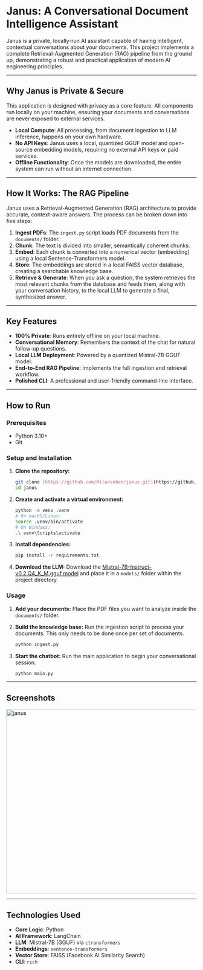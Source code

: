 # Janus: A Conversational Document Intelligence Assistant

Janus is a private, locally-run AI assistant capable of having intelligent, contextual conversations about your documents. This project implements a complete Retrieval-Augmented Generation (RAG) pipeline from the ground up, demonstrating a robust and practical application of modern AI engineering principles.

---
## Why Janus is Private & Secure

This application is designed with privacy as a core feature. All components run locally on your machine, ensuring your documents and conversations are never exposed to external services.
* **Local Compute**: All processing, from document ingestion to LLM inference, happens on your own hardware.
* **No API Keys**: Janus uses a local, quantized GGUF model and open-source embedding models, requiring no external API keys or paid services.
* **Offline Functionality**: Once the models are downloaded, the entire system can run without an internet connection.

---
## How It Works: The RAG Pipeline

Janus uses a Retrieval-Augmented Generation (RAG) architecture to provide accurate, context-aware answers. The process can be broken down into five steps:

1.  **Ingest PDFs**: The `ingest.py` script loads PDF documents from the `documents/` folder.
2.  **Chunk**: The text is divided into smaller, semantically coherent chunks.
3.  **Embed**: Each chunk is converted into a numerical vector (embedding) using a local Sentence-Transformers model.
4.  **Store**: The embeddings are stored in a local FAISS vector database, creating a searchable knowledge base.
5.  **Retrieve & Generate**: When you ask a question, the system retrieves the most relevant chunks from the database and feeds them, along with your conversation history, to the local LLM to generate a final, synthesized answer.

---
## Key Features

* **100% Private**: Runs entirely offline on your local machine.
* **Conversational Memory**: Remembers the context of the chat for natural follow-up questions.
* **Local LLM Deployment**: Powered by a quantized Mistral-7B GGUF model.
* **End-to-End RAG Pipeline**: Implements the full ingestion and retrieval workflow.
* **Polished CLI**: A professional and user-friendly command-line interface.

---
## How to Run

### Prerequisites
* Python 3.10+
* Git

### Setup and Installation

1.  **Clone the repository:**
    ```bash
    git clone [https://github.com/Milanseban/janus.git](https://github.com/Milanseban/janus.git)
    cd janus
    ```
2.  **Create and activate a virtual environment:**
    ```bash
    python -m venv .venv
    # On macOS/Linux:
    source .venv/bin/activate
    # On Windows:
    .\.venv\Scripts\activate
    ```
3.  **Install dependencies:**
    ```bash
    pip install -r requirements.txt
    ```
4.  **Download the LLM:**
    Download the [Mistral-7B-Instruct-v0.2.Q4_K_M.gguf model](https://huggingface.co/TheBloke/Mistral-7B-Instruct-v0.2-GGUF/blob/main/mistral-7b-instruct-v0.2.Q4_K_M.gguf) and place it in a `models/` folder within the project directory.

### Usage

1.  **Add your documents:**
    Place the PDF files you want to analyze inside the `documents/` folder.

2.  **Build the knowledge base:**
    Run the ingestion script to process your documents. This only needs to be done once per set of documents.
    ```bash
    python ingest.py
    ```
3.  **Start the chatbot:**
    Run the main application to begin your conversational session.
    ```bash
    python main.py
    ```
---

## Screenshots

<img width="908" height="488" alt="janus" src="https://github.com/user-attachments/assets/5f567e5c-6d15-4f86-bb1e-1e79df11d5eb" />

---

## Technologies Used

* **Core Logic**: Python
* **AI Framework**: LangChain
* **LLM**: Mistral-7B (GGUF) via `ctransformers`
* **Embeddings**: `sentence-transformers`
* **Vector Store**: FAISS (Facebook AI Similarity Search)
* **CLI**: `rich`

